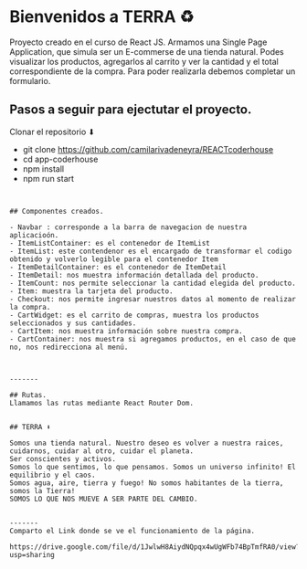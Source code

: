 # Bienvenidos a TERRA ♻

Proyecto creado en el curso de React JS. 
Armamos una Single Page Application, que simula ser un E-commerse de una tienda natural. Podes visualizar los productos, agregarlos al carrito y ver la cantidad y el total correspondiente de la compra. Para poder realizarla debemos completar un formulario.


## Pasos a seguir para ejectutar el proyecto. 

Clonar el repositorio ⬇
- git clone https://github.com/camilarivadeneyra/REACTcoderhouse
- cd app-coderhouse
- npm install 
- npm run start


````


## Componentes creados.

- Navbar : corresponde a la barra de navegacion de nuestra aplicacioón.
- ItemListContainer: es el contenedor de ItemList
- ItemList: este contendenor es el encargado de transformar el codigo obtenido y volverlo legible para el contenedor Item
- ItemDetailContainer: es el contenedor de ItemDetail
- ItemDetail: nos muestra información detallada del producto.
- ItemCount: nos permite seleccionar la cantidad elegida del producto.
- Item: muestra la tarjeta del producto.
- Checkout: nos permite ingresar nuestros datos al momento de realizar la compra.
- CartWidget: es el carrito de compras, muestra los productos seleccionados y sus cantidades.
- CartItem: nos muestra información sobre nuestra compra.
- CartContainer: nos muestra si agregamos productos, en el caso de que no, nos redirecciona al menú.



-------

## Rutas.
Llamamos las rutas mediante React Router Dom.


## TERRA ⬇

Somos una tienda natural. Nuestro deseo es volver a nuestra raices, cuidarnos, cuidar al otro, cuidar el planeta.
Ser conscientes y activos.
Somos lo que sentimos, lo que pensamos. Somos un universo infinito! El equilibrio y el caos. 
Somos agua, aire, tierra y fuego! No somos habitantes de la tierra, somos la Tierra! 
SOMOS LO QUE NOS MUEVE A SER PARTE DEL CAMBIO.


-------
Comparto el Link donde se ve el funcionamiento de la página. 

https://drive.google.com/file/d/1JwlwH8AiydNQpqx4wUgWFb74BpTmfRA0/view?usp=sharing